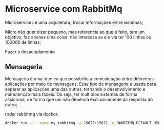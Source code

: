# Microservice com RabbitMq

Microservices é uma arquitetura; trocar informações entre sistemas; 

Micro não quer dizer pequeno, mas referencia ao que é feito, tem um objetivo, faz apenas uma coisa. não interessa se ele via ter 100 linhas ou 100000 de linhas;

Fazer o desacoplamento

## Mensageria

Mensageria é uma técnica que possibilita a comunicação entre diferentes aplicações por meio de mensagens. Esse tipo de mensageria é usada para separar as aplicações uma das outras, tornando o desenvolvimento e manutenção mais fáceis. Ou seja, ter multiplos sistemas de forma assicrona, de forma que um não dependa exclusivamente da resposta do outro; 

rodar rabbitmq via docker:

```bash
docker run -d --name my_rabbitmq -p 15672:15672 -e RABBITMQ_DEFAULT_USER=rabbitmq -e RABBITMQ_DEFAULT_PASS=rabbitmq rabbitmq:3.10.5-management
```